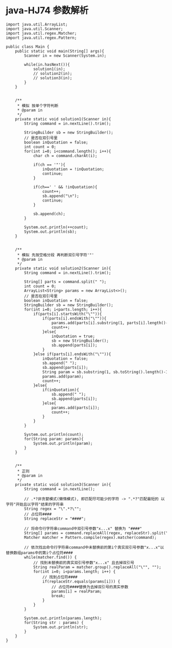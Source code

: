 # java-HJ74 参数解析


    import java.util.ArrayList;
    import java.util.Scanner;
    import java.util.regex.Matcher;
    import java.util.regex.Pattern;
    
    public class Main {
        public static void main(String[] args){
            Scanner in = new Scanner(System.in);
    
            while(in.hasNext()){
                solution1(in);
                // solution2(in);
                // solution3(in);
            }
        }
    
    
        /**
         * 模拟 按单个字符判断
         * @param in
         */
        private static void solution1(Scanner in){
            String command = in.nextLine().trim();
    
            StringBuilder sb = new StringBuilder();
            // 是否在双引号里
            boolean inQuotation = false;
            int count = 0;
            for(int i=0; i<command.length(); i++){
                char ch = command.charAt(i);
    
                if(ch == '"'){
                    inQuotation = !inQuotation;
                    continue;
                }
    
                if(ch==' ' && !inQuotation){
                    count++;
                    sb.append("\n");
                    continue;
                }
    
                sb.append(ch);
            }
    
            System.out.println(++count);
            System.out.println(sb);
        }
    
    
        /**
         * 模拟 先按空格分段 再判断双引号字符'"'
         * @param in
         */
        private static void solution2(Scanner in){
            String command = in.nextLine().trim();
    
            String[] parts = command.split(" ");
            int count = 0;
            ArrayList<String> params = new ArrayList<>();
            // 是否在双引号里
            boolean inQuotation = false;
            StringBuilder sb = new StringBuilder();
            for(int i=0; i<parts.length; i++){
                if(parts[i].startsWith("\"")){
                    if(parts[i].endsWith("\"")){
                        params.add(parts[i].substring(1, parts[i].length()-1));
                        count++;
                    }else{
                        inQuotation = true;
                        sb = new StringBuilder();
                        sb.append(parts[i]);
                    }
                }else if(parts[i].endsWith("\"")){
                    inQuotation = false;
                    sb.append(" ");
                    sb.append(parts[i]);
                    String param = sb.substring(1, sb.toString().length()-1);
                    params.add(param);
                    count++;
                }else{
                    if(inQuotation){
                        sb.append(" ");
                        sb.append(parts[i]);
                    }else{
                        params.add(parts[i]);
                        count++;
                    }
                }
            }
    
            System.out.println(count);
            for(String param: params){
                System.out.println(param);
            }
        }
    
    
        /**
         * 正则
         * @param in
         */
        private static void solution3(Scanner in){
            String command = in.nextLine();
    
            // .*?非贪婪模式(懒惰模式), 即匹配尽可能少的字符 -> ".*?"匹配最短的 以字符"开始且以字符"结束的字符串
            String regex = "\".*?\"";
            // 占位符####
            String replaceStr = "####";
    
            // 将命令行字符串command中双引号参数"x...x" 替换为 "####"
            String[] params = command.replaceAll(regex, replaceStr).split("\\s");
            Matcher matcher = Pattern.compile(regex).matcher(command);
    
            // 依次找出命令行字符串command中未替换前的第i个真实双引号参数"x...x"以替换数组params中的第i个占位符####
            while(matcher.find()) {
                // 找到未替换前的真实双引号参数"x...x" 且去掉双引号
                String realParam = matcher.group().replaceAll("\"", "");
                for(int i=0; i<params.length; i++) {
                    // 找到占位符####
                    if(replaceStr.equals(params[i])) {
                        // 占位符####替换为去掉双引号的真实参数
                        params[i] = realParam;
                        break;
                    }
                }
            }
    
            System.out.println(params.length);
            for(String str : params) {
                System.out.println(str);
            }
        }
    }

  

